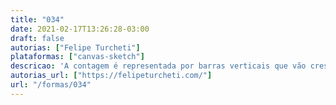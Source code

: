```yaml
---
title: "034"
date: 2021-02-17T13:26:28-03:00
draft: false
autorias: ["Felipe Turcheti"]
plataformas: ["canvas-sketch"]
descricao: 'A contagem é representada por barras verticais que vão crescendo dentro de um grid. Uma barra indica as unidades, outra as dezenas e a última, a centena. Inspirado no "Grid Based Clock Screensaver", de Michael C. Place e G. Delobel a partir do trabalho de Sleepatwork.'
autorias_url: ["https://felipeturcheti.com/"]
url: "/formas/034"
---
```

